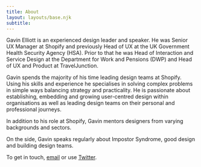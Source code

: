 ```yaml
---
title: About
layout: layouts/base.njk
subtitle:
---
```


<div class="intro">Gavin Elliott is an experienced design leader and speaker. He was Senior UX Manager at Shopify and previously Head of UX at the UK Government Health Security Agency (HSA). Prior to that he was Head of Interaction and Service Design at the Department for Work and Pensions (DWP) and Head of UX and Product at TravelJunction.</div>

Gavin spends the majority of his time leading design teams at Shopify. Using his skills and experience he specialises in solving complex problems in simple ways balancing strategy and practicality. He is passionate about establishing, embedding and growing user-centred design within organisations as well as leading design teams on their personal and professional journeys.

In addition to his role at Shopify, Gavin mentors designers from varying backgrounds and sectors.

On the side, Gavin speaks regularly about Impostor Syndrome, good design and building design teams.

To get in touch, <a href="mailto:gavin@gavinelliott.co.uk">email</a> or use <a href="https://m.twitter.com/gavinelliott">Twitter</a>.
